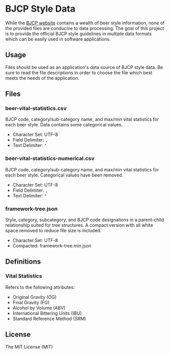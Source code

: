 ﻿BJCP Style Data
===============
While the [BJCP website](http://www.bjcp.org/stylecenter.php) contains a wealth
of beer style information, none of the provided files are conducive to
data processing. The goal of this project is to provide the official BJCP style
guidelines in multiple data formats which can be easily used in software
applications.

Usage
-----
Files should be used as an application's data source of BJCP style data. Be
sure to read the file descriptions in order to choose the file which best meets
the needs of the application.

Files
-----
### beer-vital-statistics.csv
BJCP code, category/sub-category name, and max/min vital statistics for each
beer style. Data contains some categorical values.

* Character Set: UTF-8
* Field Delimiter: `,`
* Text Delimiter: `"`

### beer-vital-statistics-numerical.csv
BJCP code, category/sub-category name, and max/min vital statistics for each
beer style. Categorical values have been removed.

* Character Set: UTF-8
* Field Delimiter: `,`
* Text Delimiter: `"`

### framework-tree.json
Style, category, subcategory, and BJCP code designations in a parent-child
relationship suited for tree structures. A compact version with all white space
removed to reduce file size is included.

* Character Set: UTF-8
* Compacted: framework-tree.min.json

Definitions
-----------
### Vital Statistics
Refers to the following attributes:

* Original Gravity (OG)
* Final Gravity (FG)
* Alcohol by Volume (ABV)
* International Bittering Units (IBU)
* Standard Reference Method (SRM)

License
-------
The MIT License (MIT)